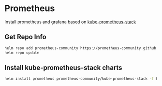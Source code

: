 # Prometheus

Install prometheus and grafana based on [kube-prometheus-stack](https://artifacthub.io/packages/helm/prometheus-community/kube-prometheus-stack)

## Get Repo Info

```bash
helm repo add prometheus-community https://prometheus-community.github.io/helm-charts
helm repo update
```

## Install kube-prometheus-stack charts

```bash
helm install prometheus prometheus-community/kube-prometheus-stack -f https://raw.githubusercontent.com/dragonflyoss/monitoring/main/prometheus/charts/kube-prometheus-stack.yaml
```
